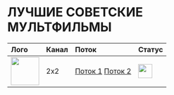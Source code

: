 # ЛУЧШИЕ СОВЕТСКИЕ МУЛЬТФИЛЬМЫ
|Лого|Канал|Поток|Статус|
|:----|:---|:---|:---|
|<img src="https://i.ibb.co/4gcngSM/detkino.png" width="64" height="64">|2x2|[Поток 1](http://bl.uma.media/live/317805/HLS/4614144_2,2883584/2/1/playlist.m3u8)  [Поток 2](http://bl.uma.media/live/317805/HLS/4614144_2,2883584/2/1/playlist.m3u8)|<img src="https://i.ibb.co/C8m56df/icon-yes.png" width="32" height="32">

